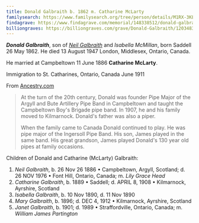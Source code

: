 ```yaml
---
title: Donald Galbraith b. 1862 m. Catharine McLarty
familysearch: https://www.familysearch.org/tree/person/details/M1RX-3KL
findagrave: https://www.findagrave.com/memorial/148338512/donald-galbraith
billiongraves: https://billiongraves.com/grave/Donald-Galbraith/1203483
---
```

***Donald Galbraith***, son of *[Neil Galbraith](galbraith-neil-1828-mcmillan.md)* and *Isabella McMillan*, born Saddell 26 May 1862.  He died 13 August 1947
London, Middlesex, Ontario, Canada.

He married at Campbeltown 11 June 1886 **Catharine McLarty**.

Immigration to St. Catharines, Ontario, Canada  June 1911

From [Ancestry.com](https://www.ancestry.com/family-tree/person/tree/71855511/person/232218862057/facts)

> At the turn of the 20th century, Donald was founder Pipe Major of the Argyll and Bute Artillery Pipe Band in Campbeltown and taught the Campbeltown Boy's Brigade pipe band. In 1907, he and his family moved to Kilmarnock. Donald's father was also a piper.
>
> When the family came to Canada Donald continued to play. He was pipe major of the Ingersoll Pipe Band. His son, James played in the same band. His great grandson, James played Donald's 130 year old pipes at family occasions.


Children of Donald and Catharine (McLarty) Galbraith:

1. *Neil Galbraith*, b. 26 Nov 26 1886 • Campbeltown, Argyll, Scotland; d. 26 NOV 1976 • Font Hill, Ontario, Canada; m. *Lily Grace Head*
2. *Catharine Galbraith*,  b. 1889 • Saddell; d. APRIL 8, 1908 • Kilmarnock, Ayrshire, Scotland
3. *Isabella Galbraith*, b. 10 Nov 1890, d. 11 Nov 1890
4. *Mary Galbraith*, b. 1896; d. DEC 4, 1912 • Kilmarnock, Ayrshire, Scotland
5. *Janet Galbraith*, b. 1901; d. 1989 • Straffordville, Ontario, Canada; m. *William James Partington*
